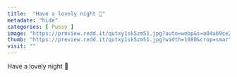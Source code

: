 ```yaml
---
title:  "Have a lovely night 🖤"
metadate: "hide"
categories: [ Pussy ]
image: "https://preview.redd.it/qutxy1sk5zm51.jpg?auto=webp&s=a04a69ce21f4c45a4d7ca90d2fe0d83eb730776b"
thumb: "https://preview.redd.it/qutxy1sk5zm51.jpg?width=1080&crop=smart&auto=webp&s=1df264fc384c8c4b32fba6941ca87dffec958ecb"
visit: ""
---
```

Have a lovely night 🖤

